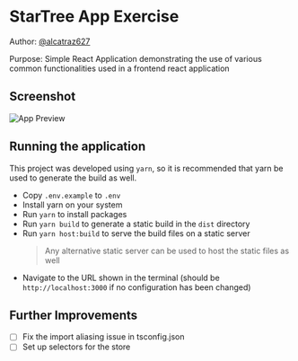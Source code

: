 # StarTree App Exercise

Author: [@alcatraz627](https://github.com/alcatraz627)

Purpose: Simple React Application demonstrating the use of various common functionalities used in a frontend react application

## Screenshot

![App Preview](https://user-images.githubusercontent.com/20799363/184379517-1d502d03-1019-4516-93d5-2cdc784f21fa.png)

## Running the application

This project was developed using `yarn`, so it is recommended that yarn be used to generate the build as well.

-   Copy `.env.example` to `.env`
-   Install yarn on your system
-   Run `yarn` to install packages
-   Run `yarn build` to generate a static build in the `dist` directory
-   Run `yarn host:build` to serve the build files on a static server
    > Any alternative static server can be used to host the static files as well
-   Navigate to the URL shown in the terminal (should be `http://localhost:3000` if no configuration has been changed)

## Further Improvements

-   [ ] Fix the import aliasing issue in tsconfig.json
-   [ ] Set up selectors for the store
